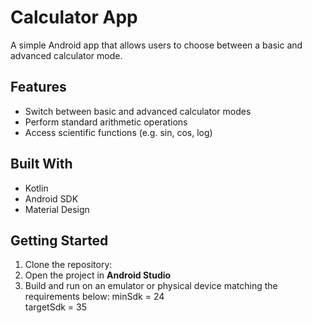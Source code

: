 # Calculator App
A simple Android app that allows users to choose between a basic and advanced calculator mode.

## Features
- Switch between basic and advanced calculator modes
- Perform standard arithmetic operations
- Access scientific functions (e.g. sin, cos, log)

## Built With
- Kotlin
- Android SDK
- Material Design

## Getting Started
1. Clone the repository:
2. Open the project in **Android Studio**
3. Build and run on an emulator or physical device matching the requirements below:
minSdk = 24   
targetSdk = 35
